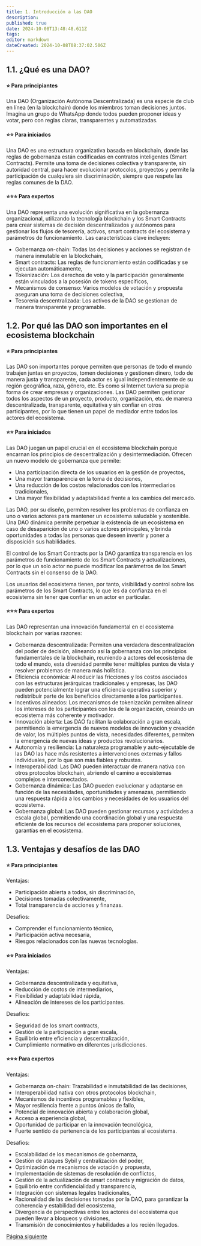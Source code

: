 ```yaml
---
title: 1. Introducción a las DAO
description: 
published: true
date: 2024-10-08T13:48:48.611Z
tags: 
editor: markdown
dateCreated: 2024-10-08T08:37:02.506Z
---
```


## **1.1. ¿Qué es una DAO?**

#### **⭐ Para principiantes**

Una DAO (Organización Autónoma Descentralizada) es una especie de club en línea (en la blockchain) donde los miembros toman decisiones juntos. Imagina un grupo de WhatsApp donde todos pueden proponer ideas y votar, pero con reglas claras, transparentes y automatizadas.
<br>

#### **⭐⭐ Para iniciados**

Una DAO es una estructura organizativa basada en blockchain, donde las reglas de gobernanza están codificadas en contratos inteligentes (Smart Contracts). Permite una toma de decisiones colectiva y transparente, sin autoridad central, para hacer evolucionar protocolos, proyectos y permite la participación de cualquiera sin discriminación, siempre que respete las reglas comunes de la DAO.

#### **⭐⭐⭐ Para expertos**

Una DAO representa una evolución significativa en la gobernanza organizacional, utilizando la tecnología blockchain y los Smart Contracts para crear sistemas de decisión descentralizados y autónomos para gestionar los flujos de tesorería, activos, smart contracts del ecosistema y parámetros de funcionamiento. Las características clave incluyen:

-   Gobernanza on-chain: Todas las decisiones y acciones se registran de manera inmutable en la blockchain,
-   Smart contracts: Las reglas de funcionamiento están codificadas y se ejecutan automáticamente,
-   Tokenización: Los derechos de voto y la participación generalmente están vinculados a la posesión de tokens específicos,
-   Mecanismos de consenso: Varios modelos de votación y propuesta aseguran una toma de decisiones colectiva,
-   Tesorería descentralizada: Los activos de la DAO se gestionan de manera transparente y programable.

## **1.2. Por qué las DAO son importantes en el ecosistema blockchain**

#### **⭐ Para principiantes**

Las DAO son importantes porque permiten que personas de todo el mundo trabajen juntas en proyectos, tomen decisiones y gestionen dinero, todo de manera justa y transparente, cada actor es igual independientemente de su región geográfica, raza, género, etc. Es como si Internet tuviera su propia forma de crear empresas y organizaciones. Las DAO permiten gestionar todos los aspectos de un proyecto, producto, organización, etc. de manera descentralizada, transparente, equitativa y sin confiar en otros participantes, por lo que tienen un papel de mediador entre todos los actores del ecosistema.

#### **⭐⭐ Para iniciados**

Las DAO juegan un papel crucial en el ecosistema blockchain porque encarnan los principios de descentralización y desintermediación. Ofrecen un nuevo modelo de gobernanza que permite:

-   Una participación directa de los usuarios en la gestión de proyectos,
-   Una mayor transparencia en la toma de decisiones,
-   Una reducción de los costos relacionados con los intermediarios tradicionales,
-   Una mayor flexibilidad y adaptabilidad frente a los cambios del mercado.

Las DAO, por su diseño, permiten resolver los problemas de confianza en uno o varios actores para mantener un ecosistema saludable y sostenible. Una DAO dinámica permite perpetuar la existencia de un ecosistema en caso de desaparición de uno o varios actores principales, y brinda oportunidades a todas las personas que deseen invertir y poner a disposición sus habilidades.

El control de los Smart Contracts por la DAO garantiza transparencia en los parámetros de funcionamiento de los Smart Contracts y actualizaciones, por lo que un solo actor no puede modificar los parámetros de los Smart Contracts sin el consenso de la DAO.

Los usuarios del ecosistema tienen, por tanto, visibilidad y control sobre los parámetros de los Smart Contracts, lo que les da confianza en el ecosistema sin tener que confiar en un actor en particular.

#### **⭐⭐⭐ Para expertos**

Las DAO representan una innovación fundamental en el ecosistema blockchain por varias razones:

-   Gobernanza descentralizada: Permiten una verdadera descentralización del poder de decisión, alineando así la gobernanza con los principios fundamentales de la blockchain, reuniendo a actores del ecosistema de todo el mundo, esta diversidad permite tener múltiples puntos de vista y resolver problemas de manera más holística.
-   Eficiencia económica: Al reducir las fricciones y los costos asociados con las estructuras jerárquicas tradicionales y empresas, las DAO pueden potencialmente lograr una eficiencia operativa superior y redistribuir parte de los beneficios directamente a los participantes.
-   Incentivos alineados: Los mecanismos de tokenización permiten alinear los intereses de los participantes con los de la organización, creando un ecosistema más coherente y motivador.
-   Innovación abierta: Las DAO facilitan la colaboración a gran escala, permitiendo la emergencia de nuevos modelos de innovación y creación de valor, los múltiples puntos de vista, necesidades diferentes, permiten la emergencia de nuevas ideas y productos revolucionarios.
-   Autonomía y resiliencia: La naturaleza programable y auto-ejecutable de las DAO las hace más resistentes a intervenciones externas y fallos individuales, por lo que son más fiables y robustas.
-   Interoperabilidad: Las DAO pueden interactuar de manera nativa con otros protocolos blockchain, abriendo el camino a ecosistemas complejos e interconectados.
-   Gobernanza dinámica: Las DAO pueden evolucionar y adaptarse en función de las necesidades, oportunidades y amenazas, permitiendo una respuesta rápida a los cambios y necesidades de los usuarios del ecosistema.
-   Gobernanza global: Las DAO pueden gestionar recursos y actividades a escala global, permitiendo una coordinación global y una respuesta eficiente de los recursos del ecosistema para proponer soluciones, garantías en el ecosistema.

## **1.3. Ventajas y desafíos de las DAO**

#### **⭐ Para principiantes**

Ventajas:

-   Participación abierta a todos, sin discriminación,
-   Decisiones tomadas colectivamente,
-   Total transparencia de acciones y finanzas.

Desafíos:

-   Comprender el funcionamiento técnico,
-   Participación activa necesaria,
-   Riesgos relacionados con las nuevas tecnologías.  
     

#### **⭐⭐ Para iniciados**

Ventajas:

-   Gobernanza descentralizada y equitativa,
-   Reducción de costos de intermediarios,
-   Flexibilidad y adaptabilidad rápida,
-   Alineación de intereses de los participantes.

Desafíos:

-   Seguridad de los smart contracts,
-   Gestión de la participación a gran escala,
-   Equilibrio entre eficiencia y descentralización,
-   Cumplimiento normativo en diferentes jurisdicciones.  
     

#### **⭐⭐⭐ Para expertos**

Ventajas:

-   Gobernanza on-chain: Trazabilidad e inmutabilidad de las decisiones,
-   Interoperabilidad nativa con otros protocolos blockchain,
-   Mecanismos de incentivos programables y flexibles,
-   Mayor resiliencia frente a puntos únicos de fallo,
-   Potencial de innovación abierta y colaboración global,
-   Acceso a experiencia global,
-   Oportunidad de participar en la innovación tecnológica,
-   Fuerte sentido de pertenencia de los participantes al ecosistema.

Desafíos:

-   Escalabilidad de los mecanismos de gobernanza,
-   Gestión de ataques Sybil y centralización del poder,
-   Optimización de mecanismos de votación y propuesta,
-   Implementación de sistemas de resolución de conflictos,
-   Gestión de la actualización de smart contracts y migración de datos,
-   Equilibrio entre confidencialidad y transparencia,
-   Integración con sistemas legales tradicionales,
-   Racionalidad de las decisiones tomadas por la DAO, para garantizar la coherencia y estabilidad del ecosistema,
-   Divergencia de perspectivas entre los actores del ecosistema que pueden llevar a bloqueos y divisiones,
-   Transmisión de conocimientos y habilidades a los recién llegados.

[Página siguiente](/es/DAO/DAO_RealToken)